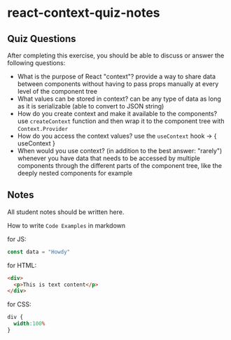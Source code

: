 # react-context-quiz-notes

## Quiz Questions

After completing this exercise, you should be able to discuss or answer the following questions:

- What is the purpose of React "context"?
provide a way to share data between components without having to pass props manually at every level of the component tree
- What values can be stored in context?
can be any type of data as long as it is serializable (able to convert to JSON string)
- How do you create context and make it available to the components?
use `createContext` function and then wrap it to the component tree with `Context.Provider`
- How do you access the context values?
use the `useContext` hook -> { useContext }
- When would you use context? (in addition to the best answer: "rarely")
whenever you have data that needs to be accessed by multiple components through the different parts of the component tree, like the deeply nested components for example

## Notes

All student notes should be written here.


How to write `Code Examples` in markdown

for JS:
```javascript
const data = "Howdy"
```

for HTML:
```html
<div>
  <p>This is text content</p>
</div>
```

for CSS:
```css
div {
  width:100%
}
```
